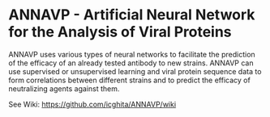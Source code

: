 # ANNAVP - Artificial Neural Network for the Analysis of Viral Proteins
ANNAVP uses various types of neural networks to facilitate the prediction of the efficacy of an already tested antibody to new strains. ANNAVP can use supervised or unsupervised learning and viral protein sequence data to form correlations between different strains and to predict the efficacy of neutralizing agents against them.

See Wiki: https://github.com/icghita/ANNAVP/wiki
